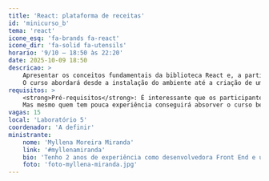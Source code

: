 ```yaml
---
title: 'React: plataforma de receitas'
id: 'minicurso_b'
tema: 'react'
icone_esq: 'fa-brands fa-react'
icone_dir: 'fa-solid fa-utensils'
horario: '9/10 – 18:50 às 22:20'
date: 2025-10-09 18:50
descricao: >
    Apresentar os conceitos fundamentais da biblioteca React e, a partir disso, desenvolver uma aplicação prática de receitas.
    O curso abordará desde a instalação do ambiente até a criação de uma aplicação completa usando TypeScript, JSON Server, Material UI, React Router DOM e Axios.
requisitos: >
    <strong>Pré-requisitos</strong>: É interessante que os participantes saibam conceitos básicos de HTML, CSS e Javascript.
    Mas mesmo quem tem pouca experiência conseguirá absorver o curso bem.
vagas: 15
local: 'Laboratório 5'
coordenador: 'A definir'
ministrante:
    nome: 'Myllena Moreira Miranda'
    link: '#myllenamiranda'
    bio: 'Tenho 2 anos de experiência como desenvolvedora Front End e utilizo React como minha Stack principal.'
    foto: 'foto-myllena-miranda.jpg'
---
```

